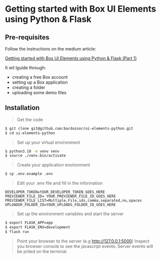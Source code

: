 # Getting started with Box UI Elements using Python & Flask

## Pre-requisites

Follow the instructions on the medium article:

[Getting started with Box UI Elements using Python & Flask (Part 1)](https://medium.com/@barbosa-rmv/getting-started-with-box-ui-elements-using-python-flask-part-1-922f47299fd)

It wil lguide through:
- creating a free Box account
- setting up a Box application
- creating a folder
- uploading some demo files

## Installation

> Get the code
```bash
$ git clone git@github.com:barduinor/ui-elements-python.git
$ cd ui-elements-python
```

> Set up your virtual environment
```bash
$ python3.10 -m venv venv
$ source ./venv.bin/activate
```

> Create your application environment
```bash
$ cp .env.example .env
```

> Edit your .env file and fill in the information
```
DEVELOPER_TOKEN=YOUR_DEVELOPER_TOKEN_GOES_HERE
PREVIEWER_FILE_ID= YOUR_PREVIEWER_FILE_ID_GOES_HERE
PREVIEWER_FILE_LIST=Multiple,File,ids,comma,separated,no,spaces
UPLOADER_FOLDER_ID=YOUR_UPLOADS_FOLDER_ID_GOES_HERE
```

> Set up the environment variables and start the server
```bash
$ export FLASK_APP=app
$ export FLASK_ENV=development
$ flask run
```

> Point your browser to the server (e.g http://127.0.0.1:5000)
>Inspect you browser console to see the javascript events.
>Server events will be prited on the terminal.

